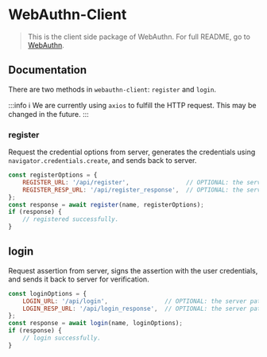 # WebAuthn-Client

> This is the client side package of WebAuthn. For full README, go to [WebAuthn](https://github.com/NoobTW/WebAuthn).

## Documentation
There are two methods in `webauthn-client`: `register` and `login`. 

:::info
ℹ️ We are currently using `axios` to fulfill the HTTP request. This may be changed in the future.
:::

### register

Request the credential options from server, generates the credentials using `navigator.credentials.create`, and sends back to server.

```javascript
const registerOptions = {
	REGISTER_URL: '/api/register',                // OPTIONAL: the server path to request the credential options.
	REGISTER_RESP_URL: '/api/register_response',  // OPTIONAL: the server path to verify the authenticator response.
};
const response = await register(name, registerOptions);
if (response) {
	// registered successfully.
}
```

## login

Request assertion from server, signs the assertion with the user credentials, and sends it back to server for verification.

```javascript
const loginOptions = {
	LOGIN_URL: '/api/login',                // OPTIONAL: the server path to request the assertion.
	LOGIN_RESP_URL: '/api/login_response',  // OPTIONAL: the server path to verify the signature.
};
const response = await login(name, loginOptions);
if (response) {
	// login successfully.
}
```